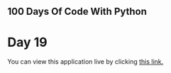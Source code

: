 ## 100 Days Of Code With Python

# Day 19

You can view this application live by clicking [this link.](https://repl.it/@ArisRoutsis/Sketch#main.py)
